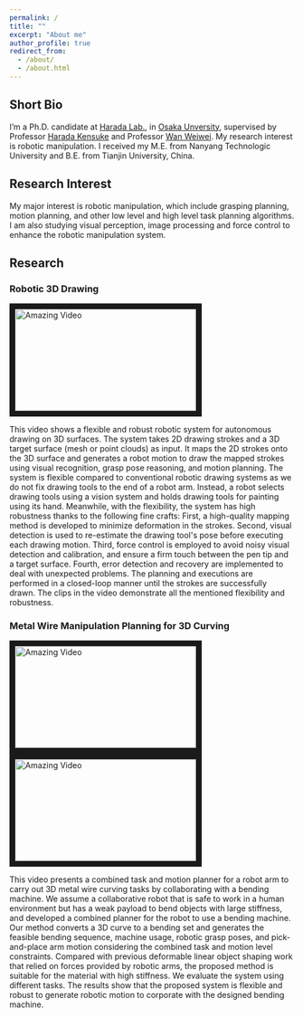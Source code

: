```yaml
---
permalink: /
title: ""
excerpt: "About me"
author_profile: true
redirect_from: 
  - /about/
  - /about.html
---
```


## Short Bio

I’m a Ph.D. candidate at [Harada Lab.](https://www.roboticmanipulation.org/), in [Osaka Unversity](https://www.osaka-u.ac.jp/ja), supervised by Professor [Harada Kensuke](http://www.hlab.sys.es.osaka-u.ac.jp/people/harada/) and Professor [Wan Weiwei](https://wanweiwei07.github.io/). My research interest is robotic manipulation. I received my M.E. from Nanyang Technologic University and B.E. from Tianjin University, China.

## Research Interest
My major interest is robotic manipulation, which include grasping planning, motion planning, and other low level and high level task planning algorithms. I am also studying visual perception, image processing and force control to enhance the robotic manipulation system. 

## Research
<div class="container">
    <div class="video">
        <h3>Robotic 3D Drawing</h3>
        <a href="https://www.youtube.com/watch?v=DwUWdWQCZyw&t=61s" target="_blank">
            <img src="https://img.youtube.com/vi/DwUWdWQCZyw/maxresdefault.jpg" alt="Amazing Video" width="320" height="180" border="10" />
        </a>
    </div>
    <div class="text">
        <p>This video shows a flexible and robust robotic system for autonomous drawing on 3D surfaces. The system takes 2D drawing strokes and a 3D target surface (mesh or point clouds) as input. It maps the 2D strokes onto the 3D surface and generates a robot motion to draw the mapped strokes using visual recognition, grasp pose reasoning, and motion planning. The system is flexible compared to conventional robotic drawing systems as we do not fix drawing tools to the end of a robot arm. Instead, a robot selects drawing tools using a vision system and holds drawing tools for painting using its hand. Meanwhile, with the flexibility, the system has high robustness thanks to the following fine crafts: First, a high-quality mapping method is developed to minimize deformation in the strokes. Second, visual detection is used to re-estimate the drawing tool's pose before executing each drawing motion. Third, force control is employed to avoid noisy visual detection and calibration, and ensure a firm touch between the pen tip and a target surface. Fourth, error detection and recovery are implemented to deal with unexpected problems. The planning and executions are performed in a closed-loop manner until the strokes are successfully drawn. The clips in the video demonstrate all the mentioned flexibility and robustness.  </p>
    </div>
</div>

<div class="container">
    <div class="video">
        <h3>Metal Wire Manipulation Planning for 3D Curving</h3>
        <a href="https://www.youtube.com/watch?v=sp4KDs7oiEw" target="_blank">
            <img src="https://img.youtube.com/vi/sp4KDs7oiEw/maxresdefault.jpg" alt="Amazing Video" width="320" height="180" border="10" />
        </a>
        <a href="https://www.youtube.com/watch?v=u3PL-W4Xhjo" target="_blank">
            <img src="https://img.youtube.com/vi/u3PL-W4Xhjo/maxresdefault.jpg" alt="Amazing Video" width="320" height="180" border="10" />
        </a>
    </div>
    <div class="text">
        <p>This video presents a combined task and motion planner for a robot arm to carry out 3D metal wire curving tasks by collaborating with a bending machine. We assume a collaborative robot that is safe to work in a human environment but has a weak payload to bend objects with large stiffness, and developed a combined planner for the robot to use a bending machine. Our method converts a 3D curve to a bending set and generates the feasible bending sequence, machine usage, robotic grasp poses, and pick-and-place arm motion considering the combined task and motion level constraints. Compared with previous deformable linear object shaping work that relied on forces provided by robotic arms, the proposed method is suitable for the material with high stiffness. We evaluate the system using different tasks. The results show that the proposed system is flexible and robust to generate robotic motion to corporate with the designed bending machine. </p>
    </div>
</div>
